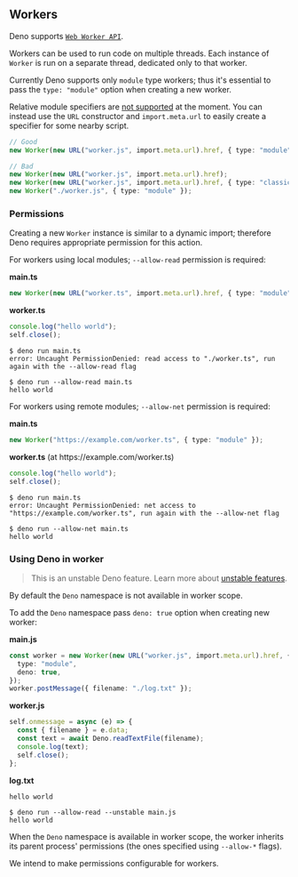 ## Workers

Deno supports
[`Web Worker API`](https://developer.mozilla.org/en-US/docs/Web/API/Worker/Worker).

Workers can be used to run code on multiple threads. Each instance of `Worker`
is run on a separate thread, dedicated only to that worker.

Currently Deno supports only `module` type workers; thus it's essential to pass
the `type: "module"` option when creating a new worker.

Relative module specifiers are
[not supported](https://github.com/denoland/deno/issues/5216) at the moment. You
can instead use the `URL` constructor and `import.meta.url` to easily create a
specifier for some nearby script.

```ts
// Good
new Worker(new URL("worker.js", import.meta.url).href, { type: "module" });

// Bad
new Worker(new URL("worker.js", import.meta.url).href);
new Worker(new URL("worker.js", import.meta.url).href, { type: "classic" });
new Worker("./worker.js", { type: "module" });
```

### Permissions

Creating a new `Worker` instance is similar to a dynamic import; therefore Deno
requires appropriate permission for this action.

For workers using local modules; `--allow-read` permission is required:

**main.ts**

```ts
new Worker(new URL("worker.ts", import.meta.url).href, { type: "module" });
```

**worker.ts**

```ts
console.log("hello world");
self.close();
```

```shell
$ deno run main.ts
error: Uncaught PermissionDenied: read access to "./worker.ts", run again with the --allow-read flag

$ deno run --allow-read main.ts
hello world
```

For workers using remote modules; `--allow-net` permission is required:

**main.ts**

```ts
new Worker("https://example.com/worker.ts", { type: "module" });
```

**worker.ts** (at https[]()://example.com/worker.ts)

```ts
console.log("hello world");
self.close();
```

```shell
$ deno run main.ts
error: Uncaught PermissionDenied: net access to "https://example.com/worker.ts", run again with the --allow-net flag

$ deno run --allow-net main.ts
hello world
```

### Using Deno in worker

> This is an unstable Deno feature. Learn more about
> [unstable features](./stability.md).

By default the `Deno` namespace is not available in worker scope.

To add the `Deno` namespace pass `deno: true` option when creating new worker:

**main.js**

```ts
const worker = new Worker(new URL("worker.js", import.meta.url).href, {
  type: "module",
  deno: true,
});
worker.postMessage({ filename: "./log.txt" });
```

**worker.js**

```ts
self.onmessage = async (e) => {
  const { filename } = e.data;
  const text = await Deno.readTextFile(filename);
  console.log(text);
  self.close();
};
```

**log.txt**

```
hello world
```

```shell
$ deno run --allow-read --unstable main.js
hello world
```

When the `Deno` namespace is available in worker scope, the worker inherits its
parent process' permissions (the ones specified using `--allow-*` flags).

We intend to make permissions configurable for workers.
